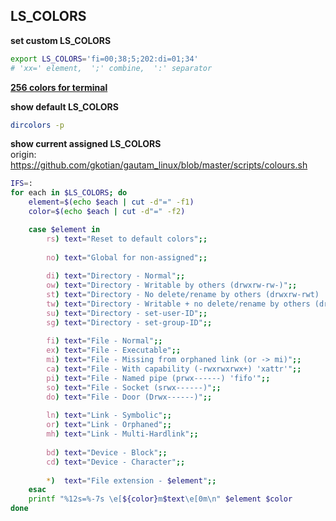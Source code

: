 LS_COLORS
---

**set custom LS_COLORS**  
```sh
export LS_COLORS='fi=00;38;5;202:di=01;34'
# 'xx=' element,  ';' combine,  ':' separator
```

[**256 colors for terminal**](https://github.com/rern/bash_tips/blob/master/color.md)

**show default LS_COLORS**  
```sh
dircolors -p
```

**show current assigned LS_COLORS**  
origin: https://github.com/gkotian/gautam_linux/blob/master/scripts/colours.sh  
```sh
IFS=:
for each in $LS_COLORS; do
    element=$(echo $each | cut -d"=" -f1)
    color=$(echo $each | cut -d"=" -f2)

    case $element in
        rs) text="Reset to default colors";;
        
        no) text="Global for non-assigned";;
        
        di) text="Directory - Normal";;
        ow) text="Directory - Writable by others (drwxrw-rw-)";;
        st) text="Directory - No delete/rename by others (drwxrw-rwt) 'sticky'";;
        tw) text="Directory - Writable + no delete/rename by others (drwxrwxrwt)";;
        su) text="Directory - set-user-ID";;
        sg) text="Directory - set-group-ID";;
        
        fi) text="File - Normal";;
        ex) text="File - Executable";;
        mi) text="File - Missing from orphaned link (or -> mi)";;
        ca) text="File - With capability (-rwxrwxrwx+) 'xattr'";;
        pi) text="File - Named pipe (prwx------) 'fifo'";;
        so) text="File - Socket (srwx------)";;
        do) text="File - Door (Drwx------)";;
                
        ln) text="Link - Symbolic";;
        or) text="Link - Orphaned";;
        mh) text="Link - Multi-Hardlink";;
        
        bd) text="Device - Block";;
        cd) text="Device - Character";;
        
        *)  text="File extension - $element";;
    esac
    printf "%12s=%-7s \e[${color}m$text\e[0m\n" $element $color
done
```
